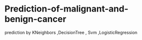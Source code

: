 # Prediction-of-malignant-and-benign-cancer
prediction by KNeighbors ,DecisionTree , Svm ,LogisticRegression
